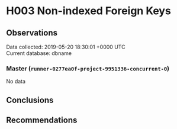 # H003 Non-indexed Foreign Keys #

## Observations ##
Data collected: 2019-05-20 18:30:01 +0000 UTC  
Current database: dbname  

### Master (`runner-0277ea0f-project-9951336-concurrent-0`) ###


No data


## Conclusions ##


## Recommendations ##


